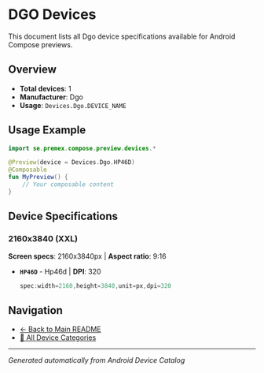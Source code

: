 # DGO Devices

This document lists all Dgo device specifications available for Android Compose previews.

## Overview

- **Total devices**: 1
- **Manufacturer**: Dgo
- **Usage**: `Devices.Dgo.DEVICE_NAME`

## Usage Example

```kotlin
import se.premex.compose.preview.devices.*

@Preview(device = Devices.Dgo.HP46D)
@Composable
fun MyPreview() {
    // Your composable content
}
```

## Device Specifications

### 2160x3840 (XXL)

**Screen specs**: 2160x3840px | **Aspect ratio**: 9:16

- **`HP46D`** - Hp46d | **DPI**: 320
  ```kotlin
  spec:width=2160,height=3840,unit=px,dpi=320
  ```

## Navigation

- [← Back to Main README](../../README.md)
- [📱 All Device Categories](../README.md)

---
*Generated automatically from Android Device Catalog*
